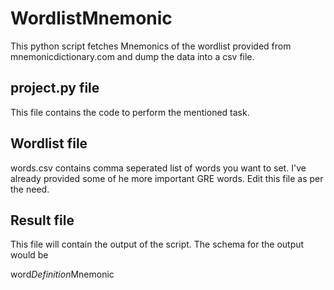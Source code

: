 WordlistMnemonic
================

This python script fetches Mnemonics of the wordlist provided from mnemonicdictionary.com and dump the data into a csv file.

project.py file
---------------
This file contains the code to perform the mentioned task.


Wordlist file
-------------
words.csv contains comma seperated list of words you want to set. I've already provided some of he more important GRE words. Edit this file as per the need.


Result file
-----------
This file will contain the output of the script. The schema for the output would be

word$Definition$Mnemonic
